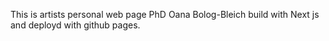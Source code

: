 This is artists personal web page PhD Oana Bolog-Bleich build with Next js and deployd with github pages.